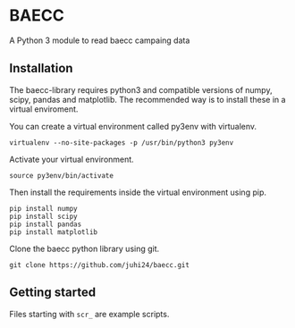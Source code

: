 BAECC
=====

A Python 3 module to read baecc campaing data

Installation
------------

The baecc-library requires python3 and compatible versions of numpy, scipy, pandas and matplotlib. 
The recommended way is to install these in a virtual enviroment.

You can create a virtual environment called py3env with virtualenv.

    virtualenv --no-site-packages -p /usr/bin/python3 py3env

Activate your virtual environment.

    source py3env/bin/activate
    
Then install the requirements inside the virtual environment using pip.

    pip install numpy
    pip install scipy
    pip install pandas
    pip install matplotlib

Clone the baecc python library using git.

    git clone https://github.com/juhi24/baecc.git
  
Getting started
---------------

Files starting with `scr_` are example scripts.
